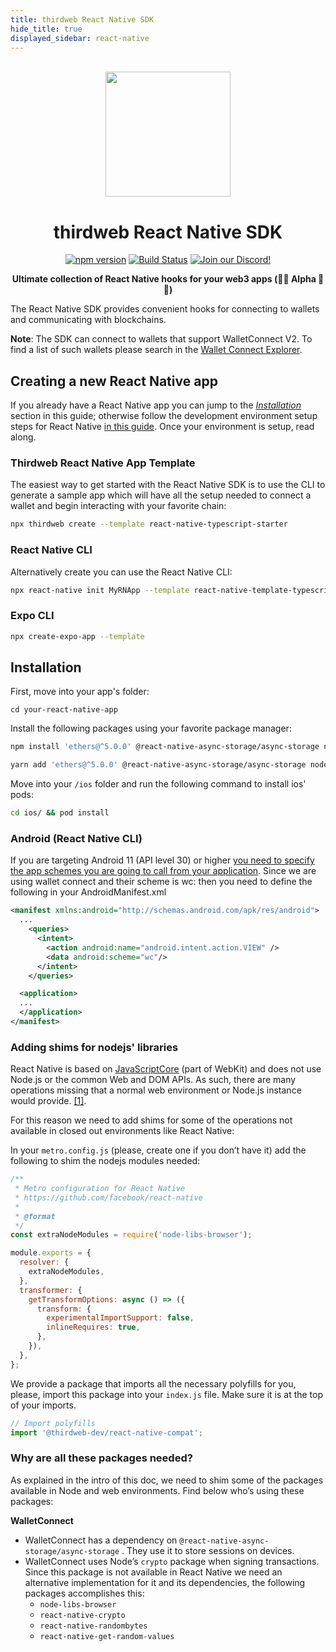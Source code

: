 ```yaml
---
title: thirdweb React Native SDK
hide_title: true
displayed_sidebar: react-native
---
```


<p align="center">
<br />
<a href="https://thirdweb.com"><img src="https://github.com/thirdweb-dev/js/blob/main/packages/sdk/logo.svg?raw=true" width="200" alt=""/></a>
<br />
</p>
<h1 align="center">thirdweb React Native SDK </h1>
<p align="center">
<a href="https://www.npmjs.com/package/@thirdweb-dev/react-native"><img src="https://img.shields.io/npm/v/@thirdweb-dev/react-native?color=red&label=npm&logo=npm" alt="npm version"/></a>
<a href="https://github.com/thirdweb-dev/js/actions/workflows/CI.yml"><img alt="Build Status" src="https://github.com/thirdweb-dev/js/actions/workflows/CI.yml/badge.svg"/></a>
<a href="https://discord.gg/thirdweb"><img alt="Join our Discord!" src="https://img.shields.io/discord/834227967404146718.svg?color=7289da&label=discord&logo=discord&style=flat"/></a>

</p>
<p align="center"><strong>Ultimate collection of React Native hooks for your web3 apps (👷🚧 Alpha 🚧👷)</strong></p>

The React Native SDK provides convenient hooks for connecting to wallets and communicating with blockchains.

**Note**: The SDK can connect to wallets that support WalletConnect V2. To find a list of such wallets please search in the [Wallet Connect Explorer](https://explorer.walletconnect.com/?type=wallet&version=2).
## Creating a new React Native app

If you already have a React Native app you can jump to the *[Installation](#installation)* section in this guide; otherwise follow the development environment setup steps for React Native [in this guide](https://reactnative.dev/docs/environment-setup). Once your environment is setup, read along.

### Thirdweb React Native App Template

The easiest way to get started with the React Native SDK is to use the CLI to generate a sample app which will have all the setup needed to connect a wallet and begin interacting with your favorite chain:

```sh
npx thirdweb create --template react-native-typescript-starter
```

### React Native CLI

Alternatively create you can use the React Native CLI:

```sh
npx react-native init MyRNApp --template react-native-template-typescript
```

### Expo CLI

```sh
npx create-expo-app --template
```

## Installation
First, move into your app's folder:

```
cd your-react-native-app
```

Install the following packages using your favorite package manager:

```sh
npm install 'ethers@^5.0.0' @react-native-async-storage/async-storage node-libs-browser react-native-crypto react-native-randombytes react-native-get-random-values @thirdweb-dev/react-native @thirdweb-dev/react-native-compat
```

```sh
yarn add 'ethers@^5.0.0' @react-native-async-storage/async-storage node-libs-browser react-native-crypto react-native-randombytes react-native-get-random-values @thirdweb-dev/react-native @thirdweb-dev/react-native-compat
```

Move into your `/ios` folder and run the following command to install ios' pods:

```sh
cd ios/ && pod install
```

### Android (React Native CLI)

If you are targeting Android 11 (API level 30) or higher [you need to specify the app schemes you are going to call from your application](https://developer.android.com/training/package-visibility). Since we are using wallet connect and their scheme is wc: then you need to define the following in your AndroidManifest.xml

```xml
<manifest xmlns:android="http://schemas.android.com/apk/res/android">
  ...
	<queries>
	  <intent>
	    <action android:name="android.intent.action.VIEW" />
	    <data android:scheme="wc"/>
	  </intent>
	</queries>

  <application>
  ...
  </application>
</manifest>
```

### Adding shims for nodejs' libraries

React Native is based on [JavaScriptCore](https://developer.apple.com/documentation/javascriptcore?language=objc) (part of WebKit) and does not use Node.js or the common Web and DOM APIs. As such, there are many operations missing that a normal web environment or Node.js instance would provide. [[1]](https://docs.ethers.org/v5/cookbook/react-native/#cookbook-reactnative-security).

For this reason we need to add shims for some of the operations not available in closed out environments like React Native:

In your `metro.config.js` (please, create one if you don’t have it) add the following to shim the nodejs modules needed:

```javascript
/**
 * Metro configuration for React Native
 * https://github.com/facebook/react-native
 *
 * @format
 */
const extraNodeModules = require('node-libs-browser');

module.exports = {
  resolver: {
    extraNodeModules,
  },
  transformer: {
    getTransformOptions: async () => ({
      transform: {
        experimentalImportSupport: false,
        inlineRequires: true,
      },
    }),
  },
};
```

We provide a package that imports all the necessary polyfills for you, please, import this package into your `index.js` file. Make sure it is at the top of your imports.

```javascript
// Import polyfills
import '@thirdweb-dev/react-native-compat';
```

### Why are all these packages needed?

As explained in the intro of this doc, we need to shim some of the packages available in Node and web environments. Find below who’s using these packages:

**WalletConnect**

- WalletConnect has a dependency on `@react-native-async-storage/async-storage` . They use it to store sessions on devices.
- WalletConnect uses Node’s `crypto` package when signing transactions. Since this package is not available in React Native we need an alternative implementation for it and its dependencies, the following packages accomplishes this:
    - `node-libs-browser`
    - `react-native-crypto`
    - `react-native-randombytes`
    - `react-native-get-random-values`
